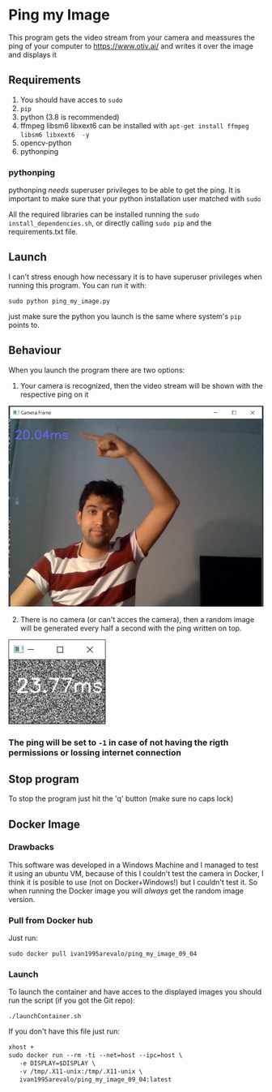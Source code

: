 # Ping my Image
This program gets the video stream from your camera and meassures the ping of your computer to https://www.otiv.ai/ and writes it over the image and displays it

## Requirements
1. You should have acces to `sudo`
2. `pip`
3. python (3.8 is recommended)
4. ffmpeg libsm6 libxext6 can be installed with `apt-get install ffmpeg libsm6 libxext6  -y`
5. opencv-python
6. pythonping

### pythonping
pythonping *needs* superuser privileges to be able to get the ping. It is important to make sure that your python installation user matched with `sudo`

All the required libraries can be installed running the `sudo install_dependencies.sh`, or directly calling `sudo pip` and the requirements.txt file.

## Launch
I can't stress enough how necessary it is to have superuser privileges when running this program. You can run it with:
```
sudo python ping_my_image.py
```

just make sure the python you launch is the same where system's `pip` points to.

## Behaviour
When you launch the program there are two options: 

1. Your camera is recognized, then the video stream will be shown with the respective ping on it

![ImageOfCameraStream](SampleImages/example1.png)

2. There is no camera (or can't acces the camera), then a random image will be generated every half a second with the ping written on top.

![ImageOfRandomStream](SampleImages/example2.png)

### The ping will be set to `-1` in case of not having the rigth permissions or lossing internet connection
## Stop program 
To stop the program just hit the 'q' button (make sure no caps lock) 

## Docker Image
### Drawbacks
This software was developed in a Windows Machine and I managed to test it using an ubuntu VM, because of this I couldn't test the camera in Docker, I think it is posible to use (not on Docker+Windows!) but I couldn't test it. So when running the Docker image you will *always* get the random image version.

### Pull from Docker hub 
Just run:
```
sudo docker pull ivan1995arevalo/ping_my_image_09_04
```

### Launch
To launch the container and have acces to the displayed images you should run the script (if you got the Git repo):
```
./launchContainer.sh
```
If you don't have this file just run:
```
xhost +
sudo docker run --rm -ti --net=host --ipc=host \
   -e DISPLAY=$DISPLAY \
   -v /tmp/.X11-unix:/tmp/.X11-unix \
   ivan1995arevalo/ping_my_image_09_04:latest
```
